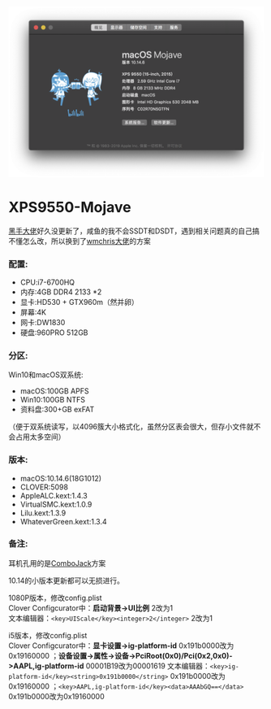 ![Computer Info](info.png "My XPS 9550")

# XPS9550-Mojave

[黑手大佬](https://github.com/darkhandz/XPS-9550-Mojave)好久没更新了，咸鱼的我不会SSDT和DSDT，遇到相关问题真的自己搞不懂怎么改，所以换到了[wmchris大佬](https://github.com/wmchris/DellXPS15-9550-OSX/tree/10.14)的方案

### 配置:

* CPU:i7-6700HQ
* 内存:4GB DDR4 2133 *2
* 显卡:HD530 + GTX960m（然并卵）
* 屏幕:4K
* 网卡:DW1830
* 硬盘:960PRO 512GB

### 分区:

Win10和macOS双系统:

* macOS:100GB APFS
* Win10:100GB NTFS
* 资料盘:300+GB exFAT

（便于双系统读写，以4096簇大小格式化，虽然分区表会很大，但存小文件就不会占用太多空间）

### 版本:

* macOS:10.14.6(18G1012)
* CLOVER:5098
* AppleALC.kext:1.4.3
* VirtualSMC.kext:1.0.9
* Lilu.kext:1.3.9
* WhateverGreen.kext:1.3.4

### 备注:

耳机孔用的是[ComboJack](https://github.com/hackintosh-stuff/ComboJack)方案

10.14的小版本更新都可以无损进行。

1080P版本，修改config.plist  
Clover Configcurator中：**启动背景->UI比例** 2改为1  
文本编辑器：`<key>UIScale</key><integer>2</integer>` 2改为1

i5版本，修改config.plist  
Clover Configcurator中：**显卡设置->ig-platform-id** 0x191b0000改为0x19160000 ；**设备设置->属性->设备->PciRoot(0x0)/Pci(0x2,0x0)->AAPL,ig-platform-id** 00001B19改为00001619
文本编辑器：`<key>ig-platform-id</key><string>0x191b0000</string>` 0x191b0000改为0x19160000 ；`<key>AAPL,ig-platform-id</key><data>AAAbGQ==</data>` 0x191b0000改为0x19160000